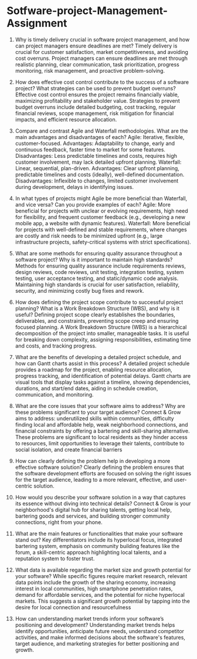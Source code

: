 # Sotfware-project-Management-Assignment
1. Why is timely delivery crucial in software project management, and how can project managers ensure deadlines are met?
Timely delivery is crucial for customer satisfaction, market competitiveness, and avoiding cost overruns. Project managers can ensure deadlines are met through realistic planning, clear communication, task prioritization, progress monitoring, risk management, and proactive problem-solving.

2. How does effective cost control contribute to the success of a software project? What strategies can be used to prevent budget overruns?
Effective cost control ensures the project remains financially viable, maximizing profitability and stakeholder value. Strategies to prevent budget overruns include detailed budgeting, cost tracking, regular financial reviews, scope management, risk mitigation for financial impacts, and efficient resource allocation.

3. Compare and contrast Agile and Waterfall methodologies. What are the main advantages and disadvantages of each?
Agile: Iterative, flexible, customer-focused. Advantages: Adaptability to change, early and continuous feedback, faster time to market for some features. Disadvantages: Less predictable timelines and costs, requires high customer involvement, may lack detailed upfront planning.
Waterfall: Linear, sequential, plan-driven. Advantages: Clear upfront planning, predictable timelines and costs (ideally), well-defined documentation. Disadvantages: Inflexible to changes, limited customer involvement during development, delays in identifying issues.

4. In what types of projects might Agile be more beneficial than Waterfall, and vice versa? Can you provide examples of each?
Agile: More beneficial for projects with unclear or evolving requirements, high need for flexibility, and frequent customer feedback (e.g., developing a new mobile app, a website with dynamic features).
Waterfall: More beneficial for projects with well-defined and stable requirements, where changes are costly and risk needs to be minimized upfront (e.g., large infrastructure projects, safety-critical systems with strict specifications).

5. What are some methods for ensuring quality assurance throughout a software project? Why is it important to maintain high standards?
Methods for ensuring quality assurance include requirements reviews, design reviews, code reviews, unit testing, integration testing, system testing, user acceptance testing, and static/dynamic code analysis. Maintaining high standards is crucial for user satisfaction, reliability, security, and minimizing costly bug fixes and rework.

6. How does defining the project scope contribute to successful project planning? What is a Work Breakdown Structure (WBS), and why is it useful?
Defining project scope clearly establishes the boundaries, deliverables, and constraints, preventing scope creep and ensuring focused planning. A Work Breakdown Structure (WBS) is a hierarchical decomposition of the project into smaller, manageable tasks. It is useful for breaking down complexity, assigning responsibilities, estimating time and costs, and tracking progress.

7. What are the benefits of developing a detailed project schedule, and how can Gantt charts assist in this process?
A detailed project schedule provides a roadmap for the project, enabling resource allocation, progress tracking, and identification of potential delays. Gantt charts are visual tools that display tasks against a timeline, showing dependencies, durations, and start/end dates, aiding in schedule creation, communication, and monitoring.

8. What are the core issues that your software aims to address? Why are these problems significant to your target audience?
Connect & Grow aims to address: underutilized skills within communities, difficulty finding local and affordable help, weak neighborhood connections, and financial constraints by offering a bartering and skill-sharing alternative. These problems are significant to local residents as they hinder access to resources, limit opportunities to leverage their talents, contribute to social isolation, and create financial barriers

9. How can clearly defining the problem help in developing a more effective software solution?
Clearly defining the problem ensures that the software development efforts are focused on solving the right issues for the target audience, leading to a more relevant, effective, and user-centric solution.

10. How would you describe your software solution in a way that captures its essence without diving into technical details?
Connect & Grow is your neighborhood's digital hub for sharing talents, getting local help, bartering goods and services, and building stronger community connections, right from your phone.

11. What are the main features or functionalities that make your software stand out?
Key differentiators include its hyperlocal focus, integrated bartering system, emphasis on community building features like the forum, a skill-centric approach highlighting local talents, and a reputation system to foster trust.

12. What data is available regarding the market size and growth potential for your software?
While specific figures require market research, relevant data points include the growth of the sharing economy, increasing interest in local communities, high smartphone penetration rates, demand for affordable services, and the potential for niche hyperlocal markets. This suggests a significant growth potential by tapping into the desire for local connection and resourcefulness

13. How can understanding market trends inform your software’s positioning and development?
Understanding market trends helps identify opportunities, anticipate future needs, understand competitor activities, and make informed decisions about the software's features, target audience, and marketing strategies for better positioning and growth.
